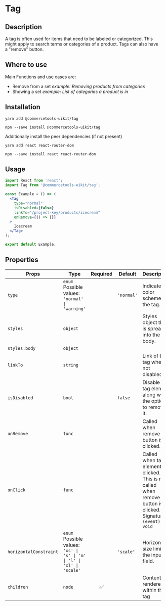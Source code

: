 <!-- THIS IS AN AUTOGENERATED FILE. DO NOT EDIT THIS FILE DIRECTLY. -->
<!-- This file is created by the `yarn generate-readme` script. -->

# Tag

## Description

A tag is often used for items that need to be labeled or categorized. This might apply to search terms or categories of a product. Tags can also have a "remove" button.

## Where to use

Main Functions and use cases are:

- Remove from a set _example: Removing products from categories_
- Showing a set _example: List of categories a product is in_

## Installation

```
yarn add @commercetools-uikit/tag
```

```
npm --save install @commercetools-uikit/tag
```

Additionally install the peer dependencies (if not present)

```
yarn add react react-router-dom
```

```
npm --save install react react-router-dom
```

## Usage

```jsx
import React from 'react';
import Tag from '@commercetools-uikit/tag';

const Example = () => (
  <Tag
    type="normal"
    isDisabled={false}
    linkTo="/project-key/products/icecream"
    onRemove={() => {}}
  >
    Icecream
  </Tag>
);

export default Example;
```

## Properties

| Props                  | Type                                                                         | Required | Default    | Description                                                                                                              |
| ---------------------- | ---------------------------------------------------------------------------- | :------: | ---------- | ------------------------------------------------------------------------------------------------------------------------ |
| `type`                 | `enum`<br>Possible values:<br>`'normal' \| 'warning'`                        |          | `'normal'` | Indicates color scheme of the tag.                                                                                       |
| `styles`               | `object`                                                                     |          |            | Styles object that is spread into the tag body.                                                                          |
| `styles.body`          | `object`                                                                     |          |            |                                                                                                                          |
| `linkTo`               | `string`                                                                     |          |            | Link of the tag when not disabled                                                                                        |
| `isDisabled`           | `bool`                                                                       |          | `false`    | Disable the tag element along with the option to remove it.                                                              |
| `onRemove`             | `func`                                                                       |          |            | Called when remove button is clicked.                                                                                    |
| `onClick`              | `func`                                                                       |          |            | Called when tag element is clicked. This is not called when remove button is clicked.<br /> Signature: `(event) => void` |
| `horizontalConstraint` | `enum`<br>Possible values:<br>`'xs' \| 's' \| 'm' \| 'l' \| 'xl' \| 'scale'` |          | `'scale'`  | Horizontal size limit of the input field.                                                                                |
| `children`             | `node`                                                                       |    ✅    |            | Content rendered within the tag                                                                                          |
